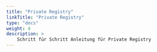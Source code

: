 ```yaml
---
title: "Private Registry"
linkTitle: "Private Registry"
type: "docs"
weight: 4
description: >
    Schritt für Schritt Anleitung für Private Registry
---
```

